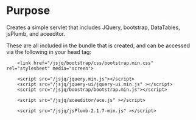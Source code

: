 # Purpose

Creates a simple servlet that includes JQuery, bootstrap, DataTables, jsPlumb, and aceeditor.

These are all included in the bundle that is created, and can be accessed via the following in your head tag:


        <link href="/jsjq/bootstrap/css/bootstrap.min.css" rel="stylesheet" media="screen">

        <script src="/jsjq/jquery.min.js"></script> 
        <script src="/jsjq/jquery-ui/jquery-ui.min.js" ></script> 
        <script src="/jsjq/boostrap/bootstrap.min.js"></script>         

        <script src="/jsjq/aceeditor/ace.js" ></script>

        <script src="/jsjq/jsPlumb-2.1.7-min.js" ></script>

        

        

